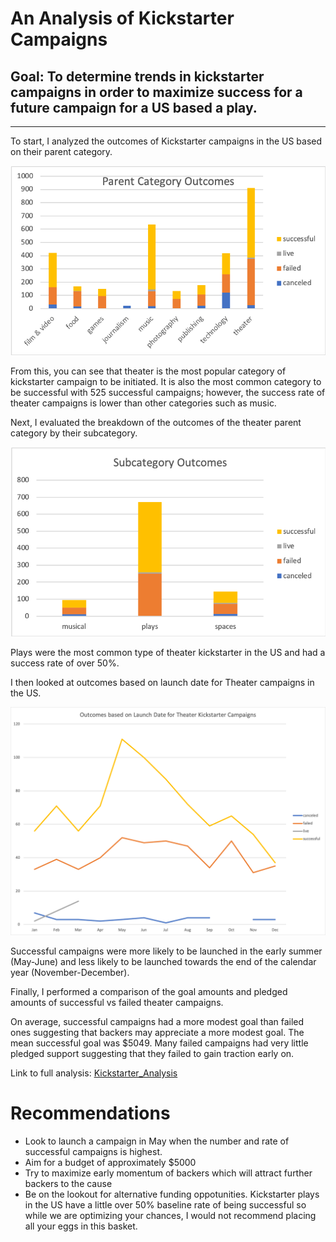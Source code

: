 # An Analysis of Kickstarter Campaigns
## Goal: To determine trends in kickstarter campaigns in order to maximize success for a future campaign for a US based a play.
---
To start, I analyzed the outcomes of Kickstarter campaigns in the US based on their parent category.

![](20200330-ParentCategoryOutcomesChart.png)

From this, you can see that theater is the most popular category of kickstarter campaign to be initiated. It is also the most common category to be successful with 525 successful campaigns; however, the success rate of theater campaigns is lower than other categories such as music.

Next, I evaluated the breakdown of the outcomes of the theater parent category by their subcategory.

![](20200330-SubCategoryOutcomesChart.png)

Plays were the most common type of theater kickstarter in the US and had a success rate of over 50%.

I then looked at outcomes based on launch date for Theater campaigns in the US.

![](20200402-OutcomesbyLaunchDate.png)

Successful campaigns were more likely to be launched in the early summer (May-June) and less likely to be launched towards the end of the calendar year (November-December).

Finally, I performed a comparison of the goal amounts and pledged amounts of successful vs failed theater campaigns.

On average, successful campaigns had a more modest goal than failed ones suggesting that backers may appreciate a more modest goal. The mean successful goal was $5049. Many failed campaigns had very little pledged support suggesting that they failed to gain traction early on.

Link to full analysis:
[Kickstarter_Analysis](20200402-Kickstarter-Analysis.xlsx)

# Recommendations
- Look to launch a campaign in May when the number and rate of successful campaigns is highest.
- Aim for a budget of approximately $5000
- Try to maximize early momentum of backers which will attract further backers to the cause
- Be on the lookout for alternative funding oppotunities. Kickstarter plays in the US have a little over 50% baseline rate of being successful so while we are optimizing your chances, I would not recommend placing all your eggs in this basket.
